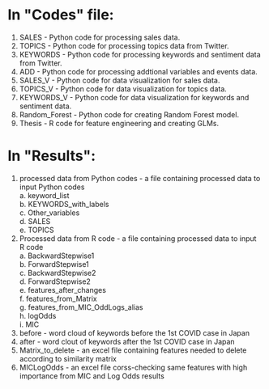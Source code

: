 # In "Codes" file:
1. SALES - Python code for processing sales data.
2. TOPICS - Python code for processing topics data from Twitter.
3. KEYWORDS - Python code for processing keywords and sentiment data from Twitter.
4. ADD - Python code for processing addtional variables and events data.
5. SALES_V - Python code for data visualization for sales data. 
6. TOPICS_V - Python code for data visualization for topics data.
7. KEYWORDS_V - Python code for data visualization for keywords and sentiment data.
8. Random_Forest - Python code for creating Random Forest model.
9. Thesis - R code for feature engineering and creating GLMs.

# In "Results":
1. processed data from Python codes - a file containing processed data to input Python codes <br />
  a. keyword_list <br />
  b. KEYWORDS_with_labels <br />
  c. Other_variables <br />
  d. SALES <br />
  e. TOPICS <br />
2. Processed data from R code - a file containing processed data to input R code <br />
  a. BackwardStepwise1 <br />
  b. ForwardStepwise1  <br />
  c. BackwardStepwise2 <br />
  d. ForwardStepwise2 <br />
  e. features_after_changes <br />
  f. features_from_Matrix <br />
  g. features_from_MIC_OddLogs_alias <br />
  h. logOdds  <br />
  i. MIC <br />
3. before - word cloud of keywords before the 1st COVID case in Japan
4. after - word clout of keywords after the 1st COVID case in Japan
5. Matrix_to_delete - an excel file containing features needed to delete according to similarity matrix
6. MICLogOdds - an excel file corss-checking same features with high importance from MIC and Log Odds results


